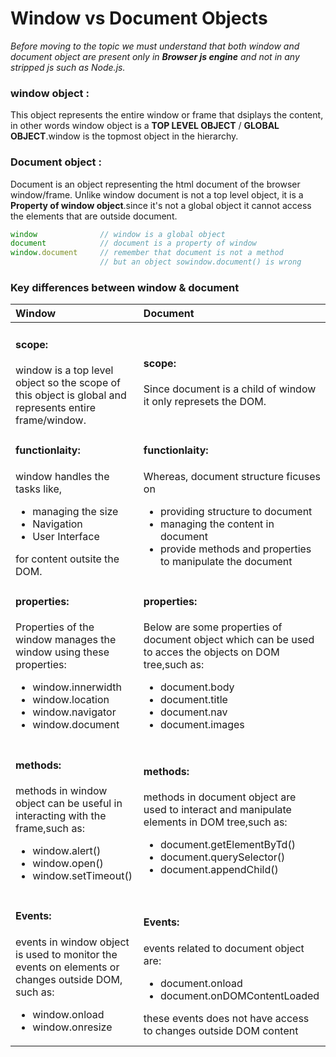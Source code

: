 # Window vs Document Objects

_Before moving to the topic we must understand that both window and document object are present only in **Browser js engine** and not in any stripped js such as Node.js._
### window object :
This object represents the entire window or frame that dsiplays the content, in other words window object is a **TOP LEVEL OBJECT** / **GLOBAL OBJECT**.window is the topmost object in the hierarchy.

### Document object :
Document is an object representing the html document of the browser window/frame. Unlike window document is not a top level object, it is a **Property of window object**.since it's not a global object it cannot access the elements that are outside document.

```js
window              // window is a global object
document            // document is a property of window
window.document     // remember that document is not a method  
                    // but an object sowindow.document() is wrong
```

### Key differences between window & document


| Window | Document |
|:------|:--------|
|<h4>scope:</h4>window is a top level object so the scope of <br>this object is global and represents entire frame/window.| <h4>scope:</h4> Since document is a child of window it only represets the DOM. |
|<h4>functionlaity:</h4> window handles the tasks like,<br><ul><li>managing the size</li><li>Navigation</li><li>User Interface</li></ul>for content outsite the DOM.|<h4>functionlaity:</h4>Whereas, document structure ficuses on<br><ul><li>providing structure to document</li><li>managing the content in document</li><li>provide methods and properties to manipulate the document</li></ul>|
| <h4>properties:</h4> Properties of the window manages the window using these properties:<br><ul><li>window.innerwidth</li><li>window.location</li><li>window.navigator</li><li>window.document</li></ul>| <h4>properties:</h4> Below are some properties of document object which can be used to acces the objects on DOM tree,such as:<br><ul><li>document.body</li><li>document.title</li><li>document.nav</li><li>document.images</li></ul>|
| <h4>methods:</h4> methods in window object can be useful in interacting with the frame,such as:<br><ul><li>window.alert()</li><li>window.open()</li><li>window.setTimeout()</li></ul>| <h4>methods:</h4> methods in document object are used to interact and manipulate elements in DOM tree,such as:<br><ul><li>document.getElementByTd()</li><li>document.querySelector()</li><li>document.appendChild()</li></ul>|
| <h4>Events:</h4> events in window object is used to monitor the events on elements or changes outside DOM, such as:<br><ul><li>window.onload</li><li>window.onresize</li></ul> | <h4>Events:</h4> events related to document object are:<br><ul><li>document.onload</li><li>document.onDOMContentLoaded</li></ul> these events does not have access to changes outside DOM content|










